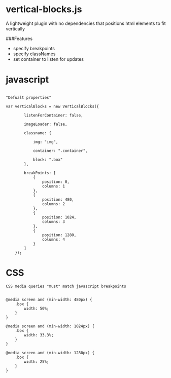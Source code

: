 vertical-blocks.js
=====
A lightweight plugin with no dependencies that positions html elements to fit vertically 


###Features
- specify breakpoints
- specify classNames
- set container to listen for updates


# javascript
```

"Defualt properties"

var verticalBlocks = new VerticalBlocks({

        listenForContainer: false,

        imageLoader: false,

        classname: {

            img: "img",

            container: ".container",

            block: ".box"
        },

        breakPoints: [
            {
                position: 0,
                columns: 1
            },
            {
                position: 480,
                columns: 2
            },
            {
                position: 1024,
                columns: 3
            },
            {
                position: 1280,
                columns: 4
            }
        ]
    });

```

# CSS
```
CSS media queries "must" match javascript breakpoints


@media screen and (min-width: 480px) {
    .box {
        width: 50%;
    }
}

@media screen and (min-width: 1024px) {
    .box {
        width: 33.3%;
    }
}

@media screen and (min-width: 1280px) {
    .box {
        width: 25%;
    }
}


```
